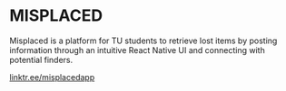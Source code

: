 # MISPLACED
Misplaced is a platform for TU students to retrieve lost items by posting information through an intuitive React Native UI and connecting with potential finders.

[linktr.ee/misplacedapp](https://linktr.ee/misplacedapp)
